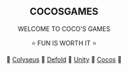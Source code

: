 <h2 align="center">
COCOSGAMES
</h2>
  
<div align="center">


WELCOME TO COCO'S GAMES


⭐ FUN IS WORTH IT ⭐

💖 [Colyseus](https://discuss.colyseus.io/category/7/%E4%B8%AD%E6%96%87)
💖 [Defold](https://defold.com)
💖 [Unity](https://unity3d.com)
💖 [Cocos](https://www.cocos.com)
💖
</div>
